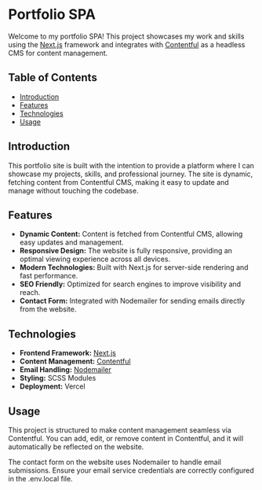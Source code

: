 # Portfolio SPA

Welcome to my portfolio SPA! This project showcases my work and skills using the [Next.js](https://nextjs.org/) framework and integrates with [Contentful](https://www.contentful.com/) as a headless CMS for content management.

## Table of Contents

- [Introduction](#introduction)
- [Features](#features)
- [Technologies](#technologies)
- [Usage](#usage)

## Introduction

This portfolio site is built with the intention to provide a platform where I can showcase my projects, skills, and professional journey. The site is dynamic, fetching content from Contentful CMS, making it easy to update and manage without touching the codebase.

## Features

- **Dynamic Content:** Content is fetched from Contentful CMS, allowing easy updates and management.
- **Responsive Design:** The website is fully responsive, providing an optimal viewing experience across all devices.
- **Modern Technologies:** Built with Next.js for server-side rendering and fast performance.
- **SEO Friendly:** Optimized for search engines to improve visibility and reach.
- **Contact Form:** Integrated with Nodemailer for sending emails directly from the website.

## Technologies

- **Frontend Framework:** [Next.js](https://nextjs.org/)
- **Content Management:** [Contentful](https://www.contentful.com/)
- **Email Handling:** [Nodemailer](https://nodemailer.com/)
- **Styling:** SCSS Modules
- **Deployment:** Vercel

## Usage

This project is structured to make content management seamless via Contentful. You can add, edit, or remove content in Contentful, and it will automatically be reflected on the website.

The contact form on the website uses Nodemailer to handle email submissions. Ensure your email service credentials are correctly configured in the .env.local file.
